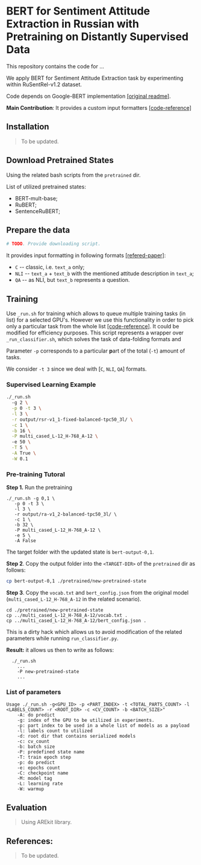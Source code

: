 # BERT for Sentiment Attitude Extraction in Russian with Pretraining on Distantly Supervised Data

This repository contains the code for ...

We apply BERT for Sentiment Attitude Extraction task by experimenting within RuSentRel-v1.2 dataset.

Code depends on Google-BERT implementation [[original readme]](README-BERT.md).

**Main Contribution**: It provides a custom input formatters [[code-reference]](https://github.com/nicolay-r/bert-for-attitude-extraction-with-ds/blob/abert-release/sae/processors.py)

## Installation

> To be updated.

## Download Pretrained States

Using the related bash scripts from the `pretrained` dir.

List of utilized pretrained states:
* BERT-mult-base;
* RuBERT;
* SentenceRuBERT;

## Prepare the data

```sh
# TODO. Provide downloading script.
```

It provides input formatting in following formats [[refered-paper]]():
* `C` -- classic, i.e. `text_a` only;
* `NLI` -- `text_a` + `text_b` with the mentioned attitude description in `text_a`;
* `QA` -- as NLI, but `text_b` represents a question.

## Training

Use `_run.sh` for training which allows to queue multiple training tasks (in list) for a selected GPU's.
However we use this functionality in order to pick only a particular task from the whole list 
[[code-reference]](https://github.com/nicolay-r/bert-for-attitude-extraction-with-ds/blob/fd1331d8caad63681cacc713678f7fc429f8c180/_run.sh#L126).
It could be modified for efficiency purposes.
This script represents a wrapper over `_run_classifier.sh`, which solves the task of data-folding formats and  

Parameter `-p` corresponds to a particular **p**art of the total (`-t`) amount of tasks.

We consider `-t 3` since we deal with [`C`, `NLI`, `QA`] formats.

### Supervised Learning Example

```sh
./_run.sh 
  -g 2 \
  -p 0 -t 3 \
  -l 3 \
  -r output/rsr-v1_1-fixed-balanced-tpc50_3l/ \
  -c 1 \
  -b 16 \
  -P multi_cased_L-12_H-768_A-12 \ 
  -e 50 \
  -T 5 \
  -A True \
  -W 0.1
```

### Pre-training Tutoral

**Step 1.** Run the pretraining
```
./_run.sh -g 0,1 \
   -p 0 -t 3 \
   -l 3 \
   -r output/ra-v1_2-balanced-tpc50_3l/ \
   -c 1 \
   -b 32 \
   -P multi_cased_L-12_H-768_A-12 \
   -e 5 \
   -A False
```
The target folder with the updated state is `bert-output-0,1`.

**Step 2**. Copy the output folder into the `<TARGET-DIR>` of the `pretrained` dir as follows:
```sh
cp bert-output-0,1 ./pretrained/new-pretrained-state
```

**Step 3**. Copy the `vocab.txt` and `bert_config.json` from the original model (`multi_cased_L-12_H-768_A-12` in the related scenario).
```
cd ./pretrained/new-pretrained-state
cp ../multi_cased_L-12_H-768_A-12/vocab.txt .
cp ../multi_cased_L-12_H-768_A-12/bert_config.json .
``` 
This is a dirty hack which allows us to avoid modification of the related parameters while running `run_classifier.py`.

**Result:** it allows us then to write as follows:
```
  ./_run.sh 
    ...
    -P new-pretrained-state
    ...
```

### List of parameters

```
Usage ./_run.sh -g<GPU_ID> -p <PART_INDEX> -t <TOTAL_PARTS_COUNT> -l <LABELS_COUNT> -r <ROOT_DIR> -c <CV_COUNT> -b <BATCH_SIZE>"
    -A: do predict
    -g: index of the GPU to be utilized in experiments.
    -p: part index to be used in a whole list of models as a payload
    -l: labels count to utilized
    -d: root dir that contains serialized models
    -c: cv_count
    -b: batch size
    -P: predefined state name
    -T: train epoch step
    -p: do predict
    -e: epochs count
    -C: checkpoint name
    -M: model tag
    -L: learning rate
    -W: warmup
```

## Evaluation

> Using AREkit library.

## References:

> To be updated.
